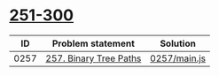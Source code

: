 # [251-300](https://leetcode.com/problemset/all/#page-6)


| ID   | Problem statement                                                          | Solution                     |
|------|----------------------------------------------------------------------------|------------------------------|
| 0257 | [257. Binary Tree Paths](https://leetcode.com/problems/binary-tree-paths/) | [0257/main.js](0257/main.js) |

